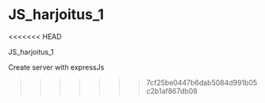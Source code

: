 # JS_harjoitus_1

<<<<<<< HEAD

JS_harjoitus_1

Create server with expressJs

> > > > > > > 7cf25be0447b6dab5084d991b05c2b1af867db08
